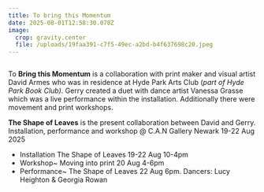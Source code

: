 ```yaml
---
title: To bring this Momentum
date: 2025-08-01T12:58:30.078Z
image:
  crop: gravity.center
  file: /uploads/19faa391-c7f5-49ec-a2bd-b4f637698c20.jpeg
---
```

![]()

To **Bring this Momentum**  is a collaboration with print maker and visual artist David Armes who was in residence at Hyde Park Arts Club (*part of Hyde Park Book Club)*. Gerry created a duet with dance artist Vanessa Grasse  which was a  live performance within the installation. Additionally there were movement and print workshops. 

**The Shape of Leaves** is the present collaboration between David and Gerry. Installation, performance and workshop @ C.A.N Gallery Newark  19-22 Aug 2025

* Installation The Shape of Leaves 19-22 Aug 10-4pm 
* Workshop~ Moving into print 20 Aug 4-6pm
* Performance~ The Shape of Leaves 22 Aug 6pm. Dancers: Lucy Heighton & Georgia Rowan